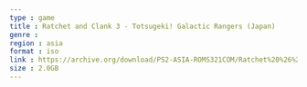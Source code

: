 ```yaml
---
type : game
title : Ratchet and Clank 3 - Totsugeki! Galactic Rangers (Japan)
genre : 
region : asia
format : iso
link : https://archive.org/download/PS2-ASIA-ROMS321COM/Ratchet%20%26%20Clank%203%20-%20Totsugeki%21%20Galactic%20Rangers%20%28Japan%29.7z
size : 2.0GB
---
```

